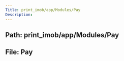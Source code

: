 ```yaml
---
Title: print_imob/app/Modules/Pay
Description:
---
```


## Path: print_imob/app/Modules/Pay
## File: Pay